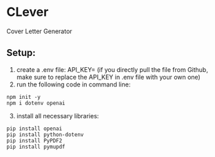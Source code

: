 # CLever
Cover Letter Generator

## Setup:
1. create a .env file: API_KEY=<your OpenAI secret key> (if you directly pull the file from Github, make sure to replace the API_KEY in .env file with your own one)
2. run the following code in command line:

```
npm init -y
npm i dotenv openai
```

3. install all necessary libraries:

```
pip install openai
pip install python-dotenv
pip install PyPDF2
pip install pymupdf
```

